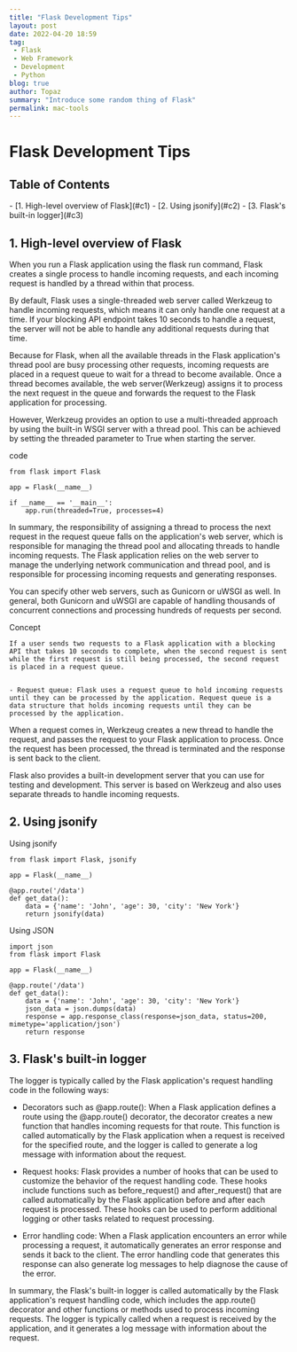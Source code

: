 ```yaml
---
title: "Flask Development Tips"
layout: post
date: 2022-04-20 18:59
tag:
 - Flask
 - Web Framework
 - Development
 - Python
blog: true
author: Topaz
summary: "Introduce some random thing of Flask"
permalink: mac-tools
---
```

<h1 class="title"> Flask Development Tips </h1>



<h2> Table of Contents </h2>
- [1. High-level overview of Flask](#c1)
- [2. Using jsonify](#c2)
- [3. Flask's built-in logger](#c3)


<h2 id="c1"> 1. High-level overview of Flask </h2>

When you run a Flask application using the flask run command, Flask creates a single process to handle incoming requests, and each incoming request is handled by a thread within that process.

By default, Flask uses a single-threaded web server called Werkzeug to handle incoming requests, which means it can only handle one request at a time. If your blocking API endpoint takes 10 seconds to handle a request, the server will not be able to handle any additional requests during that time.

Because for Flask, when all the available threads in the Flask application's thread pool are busy processing other requests, incoming requests are placed in a request queue to wait for a thread to become available. Once a thread becomes available, the web server(Werkzeug) assigns it to process the next request in the queue and forwards the request to the Flask application for processing.

However, Werkzeug provides an option to use a multi-threaded approach by using the built-in WSGI server with a thread pool. This can be achieved by setting the threaded parameter to True when starting the server.

code
```
from flask import Flask

app = Flask(__name__)

if __name__ == '__main__':
    app.run(threaded=True, processes=4)
```



In summary, the responsibility of assigning a thread to process the next request in the request queue falls on the application's web server, which is responsible for managing the thread pool and allocating threads to handle incoming requests. The Flask application relies on the web server to manage the underlying network communication and thread pool, and is responsible for processing incoming requests and generating responses.


You can specify other web servers, such as Gunicorn or uWSGI as well. In general, both Gunicorn and uWSGI are capable of handling thousands of concurrent connections and processing hundreds of requests per second.


Concept
```
If a user sends two requests to a Flask application with a blocking API that takes 10 seconds to complete, when the second request is sent while the first request is still being processed, the second request is placed in a request queue.


- Request queue: Flask uses a request queue to hold incoming requests until they can be processed by the application. Request queue is a data structure that holds incoming requests until they can be processed by the application.  

```







When a request comes in, Werkzeug creates a new thread to handle the request, and passes the request to your Flask application to process. Once the request has been processed, the thread is terminated and the response is sent back to the client.

Flask also provides a built-in development server that you can use for testing and development. This server is based on Werkzeug and also uses separate threads to handle incoming requests.

<h2 id="c2"> 2. Using jsonify </h2>


Using jsonify
```
from flask import Flask, jsonify

app = Flask(__name__)

@app.route('/data')
def get_data():
    data = {'name': 'John', 'age': 30, 'city': 'New York'}
    return jsonify(data)
```

Using JSON
```
import json
from flask import Flask

app = Flask(__name__)

@app.route('/data')
def get_data():
    data = {'name': 'John', 'age': 30, 'city': 'New York'}
    json_data = json.dumps(data)
    response = app.response_class(response=json_data, status=200, mimetype='application/json')
    return response
```



<h2 id="c3"> 3. Flask's built-in logger </h2>

The logger is typically called by the Flask application's request handling code in the following ways:

- Decorators such as @app.route(): When a Flask application defines a route using the @app.route() decorator, the decorator creates a new function that handles incoming requests for that route. This function is called automatically by the Flask application when a request is received for the specified route, and the logger is called to generate a log message with information about the request.

- Request hooks: Flask provides a number of hooks that can be used to customize the behavior of the request handling code. These hooks include functions such as before_request() and after_request() that are called automatically by the Flask application before and after each request is processed. These hooks can be used to perform additional logging or other tasks related to request processing.

- Error handling code: When a Flask application encounters an error while processing a request, it automatically generates an error response and sends it back to the client. The error handling code that generates this response can also generate log messages to help diagnose the cause of the error.


In summary, the Flask's built-in logger is called automatically by the Flask application's request handling code, which includes the app.route() decorator and other functions or methods used to process incoming requests. The logger is typically called when a request is received by the application, and it generates a log message with information about the request.
